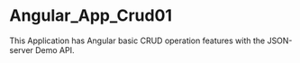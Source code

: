 # Angular_App_Crud01
This Application has Angular basic CRUD operation features with the JSON-server Demo API.

